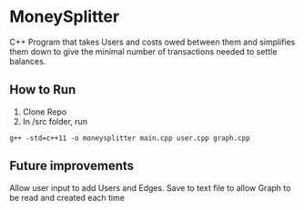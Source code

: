 # MoneySplitter
C++ Program that takes Users and costs owed between them and simplifies them down to give the minimal number of transactions needed to settle balances.

## How to Run
1. Clone Repo
2. In /src folder, run
```
g++ -std=c++11 -o moneysplitter main.cpp user.cpp graph.cpp  
```

## Future improvements
Allow user input to add Users and Edges.
Save to text file to allow Graph to be read and created each time